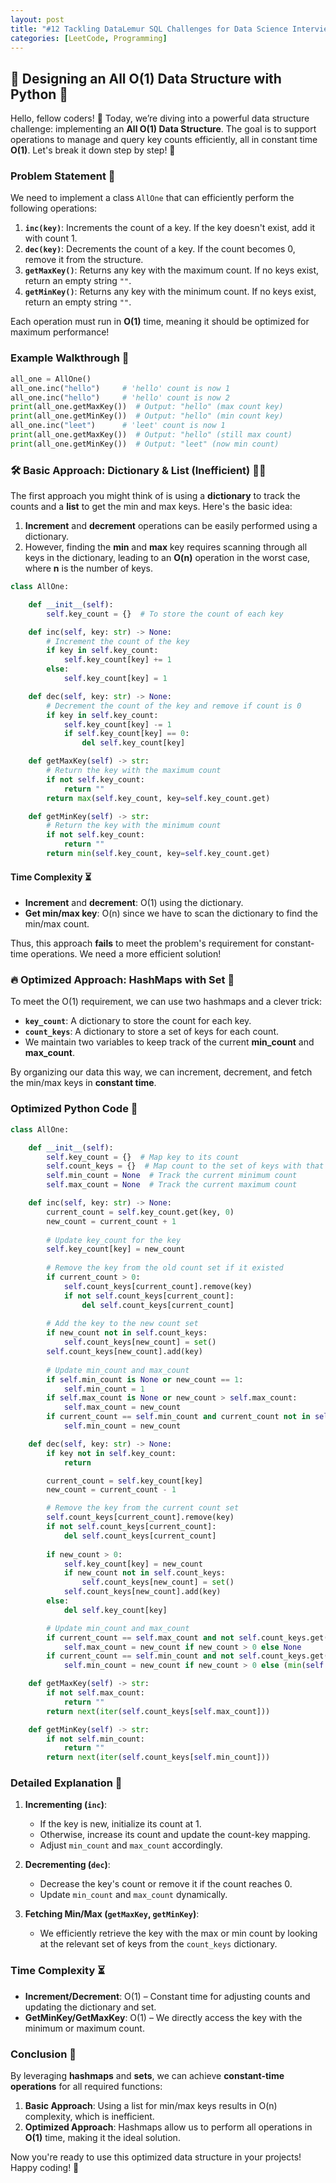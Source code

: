 ```yaml
---
layout: post
title: "#12 Tackling DataLemur SQL Challenges for Data Science Interviews 🧠💡"
categories: [LeetCode, Programming]
---
```


## 🚀 Designing an All O(1) Data Structure with Python 🐍

Hello, fellow coders! 👋 Today, we’re diving into a powerful data structure challenge: implementing an **All O(1) Data Structure**. The goal is to support operations to manage and query key counts efficiently, all in constant time **O(1)**. Let's break it down step by step! 🧠

### Problem Statement 📜

We need to implement a class `AllOne` that can efficiently perform the following operations:

1. **`inc(key)`**: Increments the count of a key. If the key doesn't exist, add it with count 1.
2. **`dec(key)`**: Decrements the count of a key. If the count becomes 0, remove it from the structure.
3. **`getMaxKey()`**: Returns any key with the maximum count. If no keys exist, return an empty string `""`.
4. **`getMinKey()`**: Returns any key with the minimum count. If no keys exist, return an empty string `""`.

Each operation must run in **O(1)** time, meaning it should be optimized for maximum performance!

### Example Walkthrough 📝

```python
all_one = AllOne()
all_one.inc("hello")     # 'hello' count is now 1
all_one.inc("hello")     # 'hello' count is now 2
print(all_one.getMaxKey())  # Output: "hello" (max count key)
print(all_one.getMinKey())  # Output: "hello" (min count key)
all_one.inc("leet")      # 'leet' count is now 1
print(all_one.getMaxKey())  # Output: "hello" (still max count)
print(all_one.getMinKey())  # Output: "leet" (now min count)
```

### 🛠 Basic Approach: Dictionary & List (Inefficient) 🧑‍💻

The first approach you might think of is using a **dictionary** to track the counts and a **list** to get the min and max keys. Here's the basic idea:

1. **Increment** and **decrement** operations can be easily performed using a dictionary.
2. However, finding the **min** and **max** key requires scanning through all keys in the dictionary, leading to an **O(n)** operation in the worst case, where **n** is the number of keys.

```python
class AllOne:

    def __init__(self):
        self.key_count = {}  # To store the count of each key

    def inc(self, key: str) -> None:
        # Increment the count of the key
        if key in self.key_count:
            self.key_count[key] += 1
        else:
            self.key_count[key] = 1

    def dec(self, key: str) -> None:
        # Decrement the count of the key and remove if count is 0
        if key in self.key_count:
            self.key_count[key] -= 1
            if self.key_count[key] == 0:
                del self.key_count[key]

    def getMaxKey(self) -> str:
        # Return the key with the maximum count
        if not self.key_count:
            return ""
        return max(self.key_count, key=self.key_count.get)

    def getMinKey(self) -> str:
        # Return the key with the minimum count
        if not self.key_count:
            return ""
        return min(self.key_count, key=self.key_count.get)

```

#### Time Complexity ⏳

- **Increment** and **decrement**: O(1) using the dictionary.
- **Get min/max key**: O(n) since we have to scan the dictionary to find the min/max count.

Thus, this approach **fails** to meet the problem's requirement for constant-time operations. We need a more efficient solution!

### 🔥 Optimized Approach: HashMaps with Set 🎯

To meet the O(1) requirement, we can use two hashmaps and a clever trick:

- **`key_count`**: A dictionary to store the count for each key.
- **`count_keys`**: A dictionary to store a set of keys for each count.
- We maintain two variables to keep track of the current **min_count** and **max_count**.

By organizing our data this way, we can increment, decrement, and fetch the min/max keys in **constant time**.

### Optimized Python Code 🐍

```python
class AllOne:

    def __init__(self):
        self.key_count = {}  # Map key to its count
        self.count_keys = {}  # Map count to the set of keys with that count
        self.min_count = None  # Track the current minimum count
        self.max_count = None  # Track the current maximum count

    def inc(self, key: str) -> None:
        current_count = self.key_count.get(key, 0)
        new_count = current_count + 1
        
        # Update key_count for the key
        self.key_count[key] = new_count
        
        # Remove the key from the old count set if it existed
        if current_count > 0:
            self.count_keys[current_count].remove(key)
            if not self.count_keys[current_count]:
                del self.count_keys[current_count]
        
        # Add the key to the new count set
        if new_count not in self.count_keys:
            self.count_keys[new_count] = set()
        self.count_keys[new_count].add(key)
        
        # Update min_count and max_count
        if self.min_count is None or new_count == 1:
            self.min_count = 1
        if self.max_count is None or new_count > self.max_count:
            self.max_count = new_count
        if current_count == self.min_count and current_count not in self.count_keys:
            self.min_count = new_count

    def dec(self, key: str) -> None:
        if key not in self.key_count:
            return

        current_count = self.key_count[key]
        new_count = current_count - 1

        # Remove the key from the current count set
        self.count_keys[current_count].remove(key)
        if not self.count_keys[current_count]:
            del self.count_keys[current_count]
        
        if new_count > 0:
            self.key_count[key] = new_count
            if new_count not in self.count_keys:
                self.count_keys[new_count] = set()
            self.count_keys[new_count].add(key)
        else:
            del self.key_count[key]

        # Update min_count and max_count
        if current_count == self.max_count and not self.count_keys.get(self.max_count):
            self.max_count = new_count if new_count > 0 else None
        if current_count == self.min_count and not self.count_keys.get(self.min_count):
            self.min_count = new_count if new_count > 0 else (min(self.count_keys.keys()) if self.count_keys else None)

    def getMaxKey(self) -> str:
        if not self.max_count:
            return ""
        return next(iter(self.count_keys[self.max_count]))

    def getMinKey(self) -> str:
        if not self.min_count:
            return ""
        return next(iter(self.count_keys[self.min_count]))
```

### Detailed Explanation 🧠

1. **Incrementing (`inc`)**:
   - If the key is new, initialize its count at 1.
   - Otherwise, increase its count and update the count-key mapping.
   - Adjust `min_count` and `max_count` accordingly.

2. **Decrementing (`dec`)**:
   - Decrease the key's count or remove it if the count reaches 0.
   - Update `min_count` and `max_count` dynamically.

3. **Fetching Min/Max (`getMaxKey`, `getMinKey`)**:
   - We efficiently retrieve the key with the max or min count by looking at the relevant set of keys from the `count_keys` dictionary.

### Time Complexity ⏳

- **Increment/Decrement**: O(1) – Constant time for adjusting counts and updating the dictionary and set.
- **GetMinKey/GetMaxKey**: O(1) – We directly access the key with the minimum or maximum count.

### Conclusion 🎯

By leveraging **hashmaps** and **sets**, we can achieve **constant-time operations** for all required functions:

1. **Basic Approach**: Using a list for min/max keys results in O(n) complexity, which is inefficient.
2. **Optimized Approach**: Hashmaps allow us to perform all operations in **O(1)** time, making it the ideal solution.

Now you're ready to use this optimized data structure in your projects! Happy coding! 🎉
